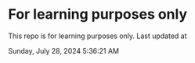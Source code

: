 # For learning purposes only
This repo is for learning purposes only.
Last updated at

Sunday, July 28, 2024 5:36:21 AM

